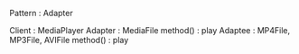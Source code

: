 Pattern : Adapter

Client : MediaPlayer
Adapter : MediaFile
    method() : play
Adaptee : MP4File, MP3File, AVIFile
    method() : play